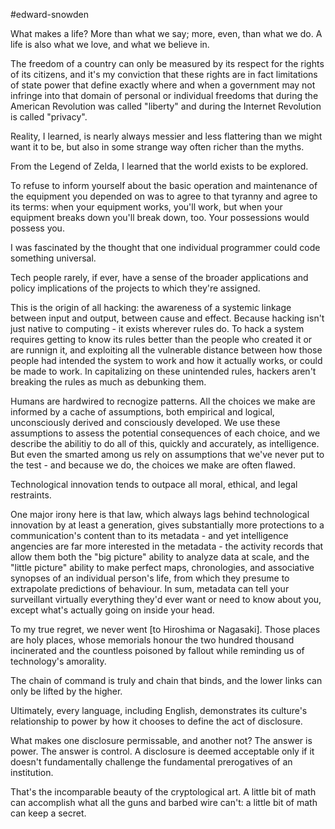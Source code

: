 #edward-snowden

What makes a life? More than what we say; more, even, than what we do. A life is also what we love, and what we believe in.

The freedom of a country can only be measured by its respect for the rights of its citizens, and it's my conviction that these rights are in fact limitations of state power that define exactly where and when a government may not infringe into that domain of personal or individual freedoms that during the American Revolution was called "liberty" and during the Internet Revolution is called "privacy".

Reality, I learned, is nearly always messier and less flattering than we might want it to be, but also in some strange way often richer than the myths.

From the Legend of Zelda, I learned that the world exists to be explored. 

To refuse to inform yourself about the basic operation and maintenance of the equipment you depended on was to agree to that tyranny and agree to its terms: when your equipment works, you'll work, but when your equipment breaks down you'll break down, too. Your possessions would possess you. 

I was fascinated by the thought that one individual programmer could code something universal.

Tech people rarely, if ever, have a sense of the broader applications and policy implications of the projects to which they're assigned. 

This is the origin of all hacking: the awareness of a systemic linkage between input and output, between cause and effect. Because hacking isn't just native to computing - it exists wherever rules do. To hack a system requires getting to know its rules better than the people who created it or are runnign it, and exploiting all the vulnerable distance between how those people had intended the system to work and how it actually works, or could be made to work. In capitalizing on these unintended rules, hackers aren't breaking the rules as much as debunking them. 

Humans are hardwired to recnogize patterns. All the choices we make are informed by a cache of assumptions, both empirical and logical, unconsciously derived and consciously developed. We use these assumptions to assess the potential consequences of each choice, and we describe the abilitiy to do all of this, quickly and accurately, as intelligence. But even the smarted among us rely on assumptions that we've never put to the test - and because we do, the choices we make are often flawed. 

Technological innovation tends to outpace all moral, ethical, and legal restraints. 

One major irony here is that law, which always lags behind technological innovation by at least a generation, gives substantially more protections to  a communication's content than to its metadata - and yet intelligence angencies are far more interested in the metadata - the activity records that allow them both the "big picture" ability to analyze data at scale, and the "little picture" ability to make perfect maps, chronologies, and associative synopses of an individual person's life, from which they presume to extrapolate predictions of behaviour. In sum, metadata can tell your surveillant virtually everything they'd ever want or need to know about you, except what's actually going on inside your head. 

To my true regret, we never went [to Hiroshima or Nagasaki]. Those places are holy places, whose memorials honour the two hundred thousand incinerated and the countless poisoned by fallout while reminding us of technology's amorality. 

The chain of command is truly and chain that binds, and the lower links can only be lifted by the higher. 

Ultimately, every language, including English, demonstrates its culture's relationship to power by how it chooses to define the act of disclosure. 

What makes one disclosure permissable, and another not? The answer is power. The answer is control. A disclosure is deemed acceptable only if it doesn't fundamentally challenge the fundamental prerogatives of an institution. 

That's the incomparable beauty of the cryptological art. A little bit of math can accomplish what all the guns and barbed wire can't: a little bit of math can keep a secret. 

